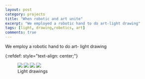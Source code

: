 ```yaml
---
layout: post
category: projects
title: "When robotic and art unite"
excerpt: "We employed a robotic hand to do art-light drawing"
tags: [light, drawing,robotics, art]
comments: true
---
```


We employ a robotic hand to do art- light drawing

{:refdef: style="text-align: center;"}
<figure>
  <img src="{{ site.url }}/images/face_drawing.jpeg">
	<img src="{{ site.url }}/images/dancer_drawing.jpeg">
	<img src="{{ site.url }}/images/text_drawing.jpeg">
	<img src="{{ site.url }}/images/bunny_drawing.jpeg">
  <figcaption>Light drawings</figcaption>
